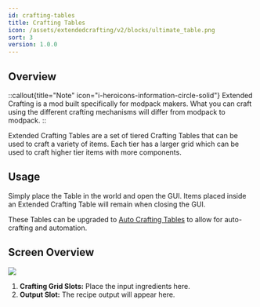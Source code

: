 ```yaml
---
id: crafting-tables
title: Crafting Tables
icon: /assets/extendedcrafting/v2/blocks/ultimate_table.png
sort: 3
version: 1.0.0
---
```


## Overview

::callout{title="Note" icon="i-heroicons-information-circle-solid"}
Extended Crafting is a mod built specifically for modpack makers. What you can craft using the different crafting mechanisms will differ from modpack to modpack.
::

Extended Crafting Tables are a set of tiered Crafting Tables that can be used to craft a variety of items. Each tier has a larger grid which can be used to craft higher tier items with more components.

## Usage

Simply place the Table in the world and open the GUI. Items placed inside an Extended Crafting Table will remain when closing the GUI.

These Tables can be upgraded to [Auto Crafting Tables](auto-crafting-tables.md) to allow for auto-crafting and automation.

## Screen Overview

![](/assets/extendedcrafting/v2/screens/table_screen.png)

1. **Crafting Grid Slots:** Place the input ingredients here.
2. **Output Slot:** The recipe output will appear here.
